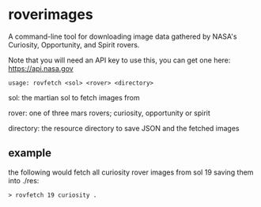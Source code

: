 # roverimages
A command-line tool for downloading image data gathered by NASA's Curiosity, Opportunity, and Spirit rovers.

Note that you will need an API key to use this, you can get one here: https://api.nasa.gov

```
usage: rovfetch <sol> <rover> <directory>
```
       
sol: the martian sol to fetch images from

rover: one of three mars rovers; curiosity, opportunity or spirit

directory: the resource directory to save JSON and the fetched images

## example
the following would fetch all curiosity rover images from sol 19 saving them into ./res:
```
> rovfetch 19 curiosity .
```
